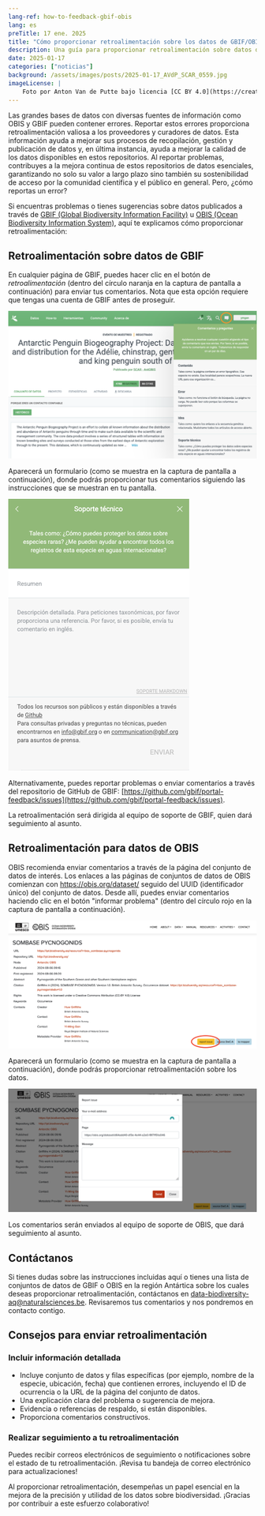 ```yaml
---
lang-ref: how-to-feedback-gbif-obis
lang: es
preTitle: 17 ene. 2025
title: "Cómo proporcionar retroalimentación sobre los datos de GBIF/OBIS"
description: Una guía para proporcionar retroalimentación sobre datos de GBIF/OBIS
date: 2025-01-17
categories: ["noticias"]
background: /assets/images/posts/2025-01-17_AVdP_SCAR_0559.jpg
imageLicense: |
    Foto por Anton Van de Putte bajo licencia [CC BY 4.0](https://creativecommons.org/licenses/by/4.0/)
---
```


Las grandes bases de datos con diversas fuentes de información como OBIS y GBIF pueden contener errores. Reportar estos errores proporciona retroalimentación valiosa a los proveedores y curadores de datos. Esta información ayuda a mejorar sus procesos de recopilación, gestión y publicación de datos y, en última instancia, ayuda a mejorar la calidad de los datos disponibles en estos repositorios. Al reportar problemas, contribuyes a la mejora continua de estos repositorios de datos esenciales, garantizando no solo su valor a largo plazo sino también su sostenibilidad de acceso por la comunidad científica y el público en general. Pero, ¿cómo reportas un error?

Si encuentras problemas o tienes sugerencias sobre datos publicados a través de [GBIF (Global Biodiversity Information Facility)](https://www.gbif.org/) u [OBIS (Ocean Biodiversity Information System)](https://obis.org/), aquí te explicamos cómo proporcionar retroalimentación:

## Retroalimentación sobre datos de GBIF

En cualquier página de GBIF, puedes hacer clic en el botón de _retroalimentación_ (dentro del círculo naranja en la captura de pantalla a continuación) para enviar tus comentarios. Nota que esta opción requiere que tengas una cuenta de GBIF antes de proseguir.

![/assets/images/posts/2025-01-17-gbif-01-es.png](/assets/images/posts/2025-01-17-gbif-01-es.png)

Aparecerá un formulario (como se muestra en la captura de pantalla a continuación), donde podrás proporcionar tus comentarios siguiendo las instrucciones que se muestran en tu pantalla.

![/assets/images/posts/2025-01-17-gbif-02-es.png](/assets/images/posts/2025-01-17-gbif-02-es.png)

Alternativamente, puedes reportar problemas o enviar comentarios a través del repositorio de GitHub de GBIF: [https://github.com/gbif/portal-feedback/issues](https://github.com/gbif/portal-feedback/issues).

La retroalimentación será dirigida al equipo de soporte de GBIF, quien dará seguimiento al asunto.

## Retroalimentación para datos de OBIS

OBIS recomienda enviar comentarios a través de la página del conjunto de datos de interés. Los enlaces a las páginas de conjuntos de datos de OBIS comienzan con https://obis.org/dataset/ seguido del UUID (identificador único) del conjunto de datos. Desde allí, puedes enviar comentarios haciendo clic en el botón "informar problema" (dentro del círculo rojo en la captura de pantalla a continuación).

![/assets/images/posts/2025-01-17-obis-01.png](/assets/images/posts/2025-01-17-obis-01.png)

Aparecerá un formulario (como se muestra en la captura de pantalla a continuación), donde podrás proporcionar retroalimentación sobre los datos.

![/assets/images/posts/2025-01-17-obis-02.png](/assets/images/posts/2025-01-17-obis-02.png)

Los comentarios serán enviados al equipo de soporte de OBIS, que dará seguimiento al asunto.

## Contáctanos

Si tienes dudas sobre las instrucciones incluidas aquí o tienes una lista de conjuntos de datos de GBIF o OBIS en la región Antártica sobre los cuales deseas proporcionar retroalimentación, contáctanos en data-biodiversity-aq@naturalsciences.be. Revisaremos tus comentarios y nos pondremos en contacto contigo.

## Consejos para enviar retroalimentación

### Incluir información detallada

- Incluye conjunto de datos y filas específicas (por ejemplo, nombre de la especie, ubicación, fecha) que contienen errores, incluyendo el ID de ocurrencia o la URL de la página del conjunto de datos.
- Una explicación clara del problema o sugerencia de mejora.
- Evidencia o referencias de respaldo, si están disponibles.
- Proporciona comentarios constructivos.

### Realizar seguimiento a tu retroalimentación

Puedes recibir correos electrónicos de seguimiento o notificaciones sobre el estado de tu retroalimentación. ¡Revisa tu bandeja de correo electrónico para actualizaciones!

Al proporcionar retroalimentación, desempeñas un papel esencial en la mejora de la precisión y utilidad de los datos sobre biodiversidad. ¡Gracias por contribuir a este esfuerzo colaborativo!

